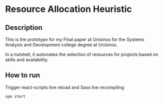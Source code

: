 # Resource Allocation Heuristic

## Description

This is the prototype for my Final paper at Unisinos for the Systems Analysis and Development college degree at Unisinos.

In a nutshell, it automates the selection of resources for projects based on skills and availability.

## How to run

Trigger react-scripts live reload and Sass live recompiling
```sh
npm start
```